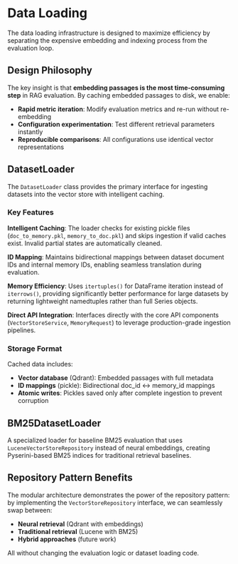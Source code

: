 # Data Loading

The data loading infrastructure is designed to maximize efficiency by separating the expensive embedding and indexing process from the evaluation loop.

## Design Philosophy

The key insight is that **embedding passages is the most time-consuming step** in RAG evaluation. By caching embedded passages to disk, we enable:

- **Rapid metric iteration**: Modify evaluation metrics and re-run without re-embedding
- **Configuration experimentation**: Test different retrieval parameters instantly
- **Reproducible comparisons**: All configurations use identical vector representations

## DatasetLoader

The `DatasetLoader` class provides the primary interface for ingesting datasets into the vector store with intelligent caching.

### Key Features

**Intelligent Caching**: The loader checks for existing pickle files (`doc_to_memory.pkl`, `memory_to_doc.pkl`) and skips ingestion if valid caches exist. Invalid partial states are automatically cleaned.

**ID Mapping**: Maintains bidirectional mappings between dataset document IDs and internal memory IDs, enabling seamless translation during evaluation.

**Memory Efficiency**: Uses `itertuples()` for DataFrame iteration instead of `iterrows()`, providing significantly better performance for large datasets by returning lightweight namedtuples rather than full Series objects.

**Direct API Integration**: Interfaces directly with the core API components (`VectorStoreService`, `MemoryRequest`) to leverage production-grade ingestion pipelines.

### Storage Format

Cached data includes:

- **Vector database** (Qdrant): Embedded passages with full metadata
- **ID mappings** (pickle): Bidirectional doc_id ↔ memory_id mappings
- **Atomic writes**: Pickles saved only after complete ingestion to prevent corruption

## BM25DatasetLoader

A specialized loader for baseline BM25 evaluation that uses `LuceneVectorStoreRepository` instead of neural embeddings, creating Pyserini-based BM25 indices for traditional retrieval baselines.

## Repository Pattern Benefits

The modular architecture demonstrates the power of the repository pattern: by implementing the `VectorStoreRepository` interface, we can seamlessly swap between:

- **Neural retrieval** (Qdrant with embeddings)
- **Traditional retrieval** (Lucene with BM25)
- **Hybrid approaches** (future work)

All without changing the evaluation logic or dataset loading code.
